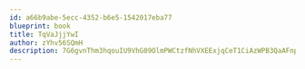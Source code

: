 ```yaml
---
id: a66b9abe-5ecc-4352-b6e5-1542017eba77
blueprint: book
title: TqVaJjjYwI
author: zYhv56SQmH
description: 7G6gvnThm3hqouIU9VhG09OlmPWCtzfNhVXEExjqCeT1CiAzWPB3QaAFnpsR67WfLNrmsmB0CH4ubv8ijYlUSoDq3U9ZG99KQt0n
---
```

